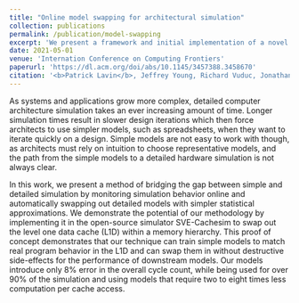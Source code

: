 ```yaml
---
title: "Online model swapping for architectural simulation"
collection: publications
permalink: /publication/model-swapping
excerpt: 'We present a framework and initial implementation of a novel technique for accelerating architectural simulation by dynamically changing the level of fidelity of simulation components.'
date: 2021-05-01
venue: 'Internation Conference on Computing Frontiers'
paperurl: 'https://dl.acm.org/doi/abs/10.1145/3457388.3458670'
citation: '<b>Patrick Lavin</b>, Jeffrey Young, Richard Vuduc, Jonathan Beard. (2021) &quot;Online model swapping for architectural simulation&quot; <i>Computing Frontiers</i>'
---
```

As systems and applications grow more complex, detailed computer
architecture simulation takes an ever increasing amount of time.
Longer simulation times result in slower design iterations which
then force architects to use simpler models, such as spreadsheets,
when they want to iterate quickly on a design. Simple models are
not easy to work with though, as architects must rely on intuition to
choose representative models, and the path from the simple models
to a detailed hardware simulation is not always clear.

In this work, we present a method of bridging the gap between
simple and detailed simulation by monitoring simulation behavior
online and automatically swapping out detailed models with simpler
statistical approximations. We demonstrate the potential of our
methodology by implementing it in the open-source simulator
SVE-Cachesim to swap out the level one data cache (L1D) within
a memory hierarchy. This proof of concept demonstrates that our
technique can train simple models to match real program behavior
in the L1D and can swap them in without destructive side-effects
for the performance of downstream models. Our models introduce
only 8% error in the overall cycle count, while being used for over
90% of the simulation and using models that require two to eight
times less computation per cache access.

